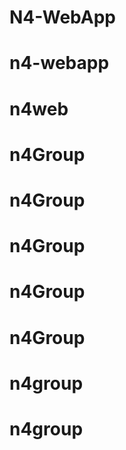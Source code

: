 # N4-WebApp
# n4-webapp
# n4web
# n4Group
# n4Group
# n4Group
# n4Group
# n4Group
# n4group
# n4group
